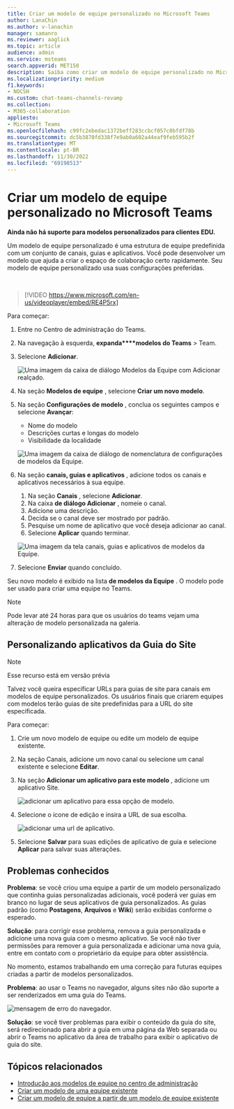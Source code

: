 ```yaml
---
title: Criar um modelo de equipe personalizado no Microsoft Teams
author: LanaChin
ms.author: v-lanachin
manager: samanro
ms.reviewer: aaglick
ms.topic: article
audience: admin
ms.service: msteams
search.appverid: MET150
description: Saiba como criar um modelo de equipe personalizado no Microsoft Teams.
ms.localizationpriority: medium
f1.keywords:
- NOCSH
ms.custom: chat-teams-channels-revamp
ms.collection:
- M365-collaboration
appliesto:
- Microsoft Teams
ms.openlocfilehash: c99fc2ebedac1372beff283ccbcf057c0bfdf78b
ms.sourcegitcommit: dc5b3870fd338f7e9ab0a602a44eaf9feb595b2f
ms.translationtype: MT
ms.contentlocale: pt-BR
ms.lasthandoff: 11/30/2022
ms.locfileid: "69198513"
---
```

# <a name="create-a-custom-team-template-in-microsoft-teams"></a>Criar um modelo de equipe personalizado no Microsoft Teams

**Ainda não há suporte para modelos personalizados para clientes EDU.**

Um modelo de equipe personalizado é uma estrutura de equipe predefinida com um conjunto de canais, guias e aplicativos. Você pode desenvolver um modelo que ajuda a criar o espaço de colaboração certo rapidamente. Seu modelo de equipe personalizado usa suas configurações preferidas.  

<br>

> [!VIDEO https://www.microsoft.com/en-us/videoplayer/embed/RE4P5rx]


Para começar:

1. Entre no Centro de administração do Teams.

2. Na navegação à esquerda, **expanda****modelos do Teams** >  Team.

3. Selecione **Adicionar**.

    ![Uma imagem da caixa de diálogo Modelos da Equipe com Adicionar realçado.](media/team-templates-new.png)

4. Na seção **Modelos de equipe** , selecione **Criar um novo modelo**.

5. Na seção **Configurações de modelo** , conclua os seguintes campos e selecione **Avançar**:
    - Nome do modelo
    - Descrições curtas e longas do modelo
    - Visibilidade da localidade  

    ![Uma imagem da caixa de diálogo de nomenclatura de configurações de modelos da Equipe.](media/template-add-a-name.png)

6. Na seção **canais, guias e aplicativos** , adicione todos os canais e aplicativos necessários à sua equipe.

    1. Na seção **Canais** , selecione **Adicionar**.
    2. Na caixa **de diálogo Adicionar** , nomeie o canal.
    3. Adicione uma descrição.
    4. Decida se o canal deve ser mostrado por padrão.
    5. Pesquise um nome de aplicativo que você deseja adicionar ao canal.
    6. Selecione **Aplicar** quando terminar.

    ![Uma imagem da tela canais, guias e aplicativos de modelos da Equipe.](media/template-channels-tabs-apps.png)

8. Selecione **Enviar** quando concluído.

Seu novo modelo é exibido na lista **de modelos da Equipe** . O modelo pode ser usado para criar uma equipe no Teams.

> [!Note]
> Pode levar até 24 horas para que os usuários do teams vejam uma alteração de modelo personalizada na galeria.

## <a name="customizing-website-tab-apps"></a>Personalizando aplicativos da Guia do Site

> [!Note]
> Esse recurso está em versão prévia

Talvez você queira especificar URLs para guias de site para canais em modelos de equipe personalizados. Os usuários finais que criarem equipes com modelos terão guias de site predefinidas para a URL do site especificada.

Para começar:

1. Crie um novo modelo de equipe ou edite um modelo de equipe existente.

2. Na seção Canais, adicione um novo canal ou selecione um canal existente e selecione **Editar**.

3. Na seção **Adicionar um aplicativo para este modelo** , adicione um aplicativo Site.

    ![adicionar um aplicativo para essa opção de modelo.](media/add-an-app-template.png)

4. Selecione o ícone de edição e insira a URL de sua escolha.

    ![adicionar uma url de aplicativo.](media/add-url-app-template.png)

5. Selecione **Salvar** para suas edições de aplicativo de guia e selecione **Aplicar** para salvar suas alterações.

## <a name="known-issues"></a>Problemas conhecidos

**Problema**: se você criou uma equipe a partir de um modelo personalizado que continha guias personalizadas adicionais, você poderá ver guias em branco no lugar de seus aplicativos de guia personalizados. As guias padrão (como **Postagens**, **Arquivos** e **Wiki**) serão exibidas conforme o esperado.

**Solução**: para corrigir esse problema, remova a guia personalizada e adicione uma nova guia com o mesmo aplicativo. Se você não tiver permissões para remover a guia personalizada e adicionar uma nova guia, entre em contato com o proprietário da equipe para obter assistência.

No momento, estamos trabalhando em uma correção para futuras equipes criadas a partir de modelos personalizados.

**Problema**: ao usar o Teams no navegador, alguns sites não dão suporte a ser renderizados em uma guia do Teams.

![mensagem de erro do navegador.](media/browser-error-message.png)

**Solução**: se você tiver problemas para exibir o conteúdo da guia do site, será redirecionado para abrir a guia em uma página da Web separada ou abrir o Teams no aplicativo da área de trabalho para exibir o aplicativo de guia do site.

## <a name="related-topics"></a>Tópicos relacionados

- [Introdução aos modelos de equipe no centro de administração](get-started-with-teams-templates-in-the-admin-console.md)
- [Criar um modelo de uma equipe existente](create-template-from-existing-team.md)
- [Criar um modelo de equipe a partir de um modelo de equipe existente](create-template-from-existing-template.md)
